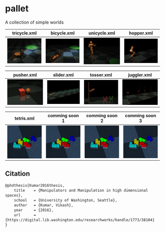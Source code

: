 # pallet
A collection of simple worlds

tricycle.xml           |  bicycle.xml       |unicycle.xml             | hopper.xml          
:-------------------------:|:-------------------------:|:-------------------------:|:-------------------------:
![Alt text](tricycle/tricycle.JPG?raw=false "tricycle") |  ![Alt text](bicycle/bicycle.JPG?raw=false "Bicycle") | ![Alt text](unicycle/unicycle.JPG?raw=false "humanoid on unicycle") | ![Alt text](hopper/hopper.JPG?raw=false "Hopper")

pusher.xml           |  slider.xml       |tosser.xml             | juggler.xml          
:-------------------------:|:-------------------------:|:-------------------------:|:-------------------------:
![Alt text](pusher/pusher.JPG?raw=false "Push a block") |  ![Alt text](slider/slider.JPG?raw=false "Slide on a rail") | ![Alt text](tosser/tosser.JPG?raw=false "Toss to a bin") | ![Alt text](juggler/juggler.JPG?raw=false "Juggle to a bin")

tetris.xml           | comming soon 1        | comming soon 2          | comming soon 3 
:-------------------------:|:-------------------------:|:-------------------------:|:-------------------------:
![Alt text](tetris/tetris.png?raw=false "play the game of tetris") |  ![Alt text](tetris/tetris.png?raw=false "play the game of tetris") | ![Alt text](tetris/tetris.png?raw=false "play the game of tetris") | ![Alt text](tetris/tetris.png?raw=false "play the game of tetris")



## Citation 
``` 
@phdthesis{Kumar2016thesis,
    title    = {Manipulators and Manipulation in high dimensional spaces},
    school   = {University of Washington, Seattle},
    author   = {Kumar, Vikash},
    year     = {2016},
    url      = {https://digital.lib.washington.edu/researchworks/handle/1773/38104}
}
```
